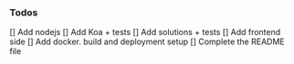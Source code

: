 ### Todos
[] Add nodejs
    [] Add Koa + tests
    [] Add solutions + tests
[] Add  frontend side
[] Add docker. build and deployment setup
[] Complete the README file
